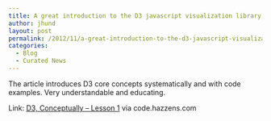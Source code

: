```yaml
---
title: A great introduction to the D3 javascript visualization library
author: jhund
layout: post
permalink: /2012/11/a-great-introduction-to-the-d3-javascript-visualization-library/
categories:
  - Blog
  - Curated News
---
```

The article introduces D3 core concepts systematically and with code examples. Very understandable and educating.

Link: [D3, Conceptually &#8211; Lesson 1][1] via code.hazzens.com

 [1]: http://bit.ly/QjAaV2